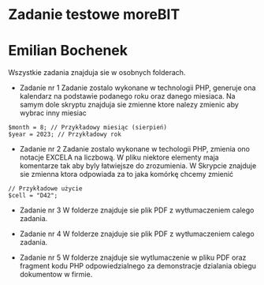 # Zadanie testowe moreBIT
# Emilian Bochenek 

Wszystkie zadania znajduja sie w osobnych folderach.

- Zadanie nr 1 
Zadanie zostalo wykonane w technologii PHP, generuje ona kalendarz na podstawie podanego roku oraz danego miesiaca. 
Na samym dole skryptu znajduja sie zmienne ktore nalezy zmienic aby wybrac inny miesiac 
```
$month = 8; // Przykładowy miesiąc (sierpień)
$year = 2023; // Przykładowy rok
```
- Zadanie nr 2
Zadanie zostalo wykonane w techologii PHP, zmienia ono notacje EXCELA na liczbową. W pliku niektore elementy maja komentarze tak aby byly łatwiejsze do zrozumienia.
W Skrypcie znajduje sie zmienna ktora odpowiada za to jaka komórkę chcemy zmienić
```
// Przykładowe użycie
$cell = "D42";
```

- Zadanie nr 3
W folderze znajduje sie plik PDF z wytłumaczeniem calego zadania.

- Zadanie nr 4
W folderze znajduje sie plik PDF z wytłumaczeniem calego zadania.

- Zadanie nr 5 
W folderze znajduje sie wytlumaczenie w pliku PDF oraz fragment kodu PHP odpowiedzialnego za demonstracje dzialania obiegu dokumentow w firmie.

